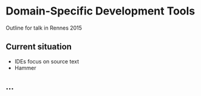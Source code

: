 # Domain-Specific Development Tools  
  
Outline for talk in Rennes 2015  
  
## Current situation  
  
* IDEs focus on source text  
* Hammer  
  
## …  
  
